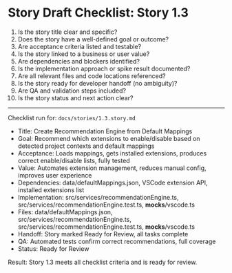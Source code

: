# Story Draft Checklist: Story 1.3

1. Is the story title clear and specific?  
2. Does the story have a well-defined goal or outcome?  
3. Are acceptance criteria listed and testable?  
4. Is the story linked to a business or user value?  
5. Are dependencies and blockers identified?  
6. Is the implementation approach or spike result documented?  
7. Are all relevant files and code locations referenced?  
8. Is the story ready for developer handoff (no ambiguity)?  
9. Are QA and validation steps included?  
10. Is the story status and next action clear?

---

Checklist run for: `docs/stories/1.3.story.md`

- Title: Create Recommendation Engine from Default Mappings
- Goal: Recommend which extensions to enable/disable based on detected project contexts and default mappings
- Acceptance: Loads mappings, gets installed extensions, produces correct enable/disable lists, fully tested
- Value: Automates extension management, reduces manual config, improves user experience
- Dependencies: data/defaultMappings.json, VSCode extension API, installed extensions list
- Implementation: src/services/recommendationEngine.ts, src/services/recommendationEngine.test.ts, **mocks**/vscode.ts
- Files: data/defaultMappings.json, src/services/recommendationEngine.ts, src/services/recommendationEngine.test.ts, **mocks**/vscode.ts
- Handoff: Story marked Ready for Review, all tasks complete
- QA: Automated tests confirm correct recommendations, full coverage
- Status: Ready for Review

Result: Story 1.3 meets all checklist criteria and is ready for review.
